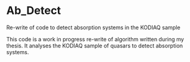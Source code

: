 # Ab_Detect
Re-write of code to detect absorption systems in the KODIAQ sample

This code is a work in progress re-write of algorithm written during my thesis.
It analyses the KODIAQ sample of quasars to detect absorption systems. 
